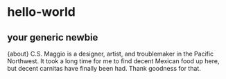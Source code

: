 # hello-world
your generic newbie
---

{about}
  C.S. Maggio is a designer, artist, and troublemaker in the Pacific Northwest. 
    It took a long time for me to find decent Mexican food up here, but decent carnitas have finally been had. Thank goodness for that.
